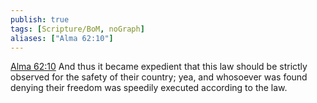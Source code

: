 ```yaml
---
publish: true
tags: [Scripture/BoM, noGraph]
aliases: ["Alma 62:10"]
---
```

[Alma 62:10](https://churchofjesuschrist.org/study/scriptures/bofm/alma/62?lang=eng&id=p10#p10) And thus it became expedient that this law should be strictly observed for the safety of their country; yea, and whosoever was found denying their freedom was speedily executed according to the law.
